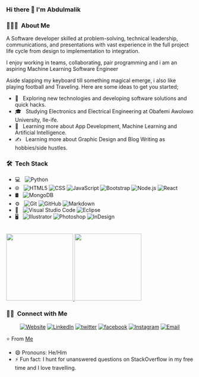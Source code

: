 ### Hi there 👋 I'm Abdulmalik

<h3> 👨🏻‍💻 &nbsp;About Me </h3>
A Software developer skilled at problem-solving, technical leadership, communications, and presentations with vast experience in the full project life cycle from design to implementation to integration.

I enjoy working in teams, collaborating, pair programming and i am an aspiring Machine Learning Software Engineer 

Aside slapping my keyboard till something magical emerge, i also like playing football and Traveling. 
Here are some ideas to get you started; 

- 🤔 &nbsp; Exploring new technologies and developing software solutions and quick hacks.
- 🎓 &nbsp; Studying Electronics and Electrical Engineering at Obafemi Awolowo University, Ile-ife.
- 🌱 &nbsp; Learning more about App Development, Machine Learning and Artificial Intelligence.
- ✍️ &nbsp; Learning more about Graphic Design and Blog Writing as hobbies/side hustles.

<h3> 🛠 &nbsp;Tech Stack</h3>

- 💻 &nbsp;
  ![Python](https://img.shields.io/badge/-Python-333333?style=flat&logo=python)
- 🌐 &nbsp;
  ![HTML5](https://img.shields.io/badge/-HTML5-333333?style=flat&logo=HTML5)
  ![CSS](https://img.shields.io/badge/-CSS-333333?style=flat&logo=CSS3&logoColor=1572B6)
  ![JavaScript](https://img.shields.io/badge/-JavaScript-333333?style=flat&logo=javascript)
  ![Bootstrap](https://img.shields.io/badge/-Bootstrap-333333?style=flat&logo=bootstrap&logoColor=563D7C)
  ![Node.js](https://img.shields.io/badge/-Node.js-333333?style=flat&logo=node.js)
  ![React](https://img.shields.io/badge/-React-333333?style=flat&logo=react)
- 🛢 &nbsp;
  ![MongoDB](https://img.shields.io/badge/-MongoDB-333333?style=flat&logo=mongodb)
- ⚙️ &nbsp;
  ![Git](https://img.shields.io/badge/-Git-333333?style=flat&logo=git)
  ![GitHub](https://img.shields.io/badge/-GitHub-333333?style=flat&logo=github)
  ![Markdown](https://img.shields.io/badge/-Markdown-333333?style=flat&logo=markdown)
- 🔧 &nbsp;
  ![Visual Studio Code](https://img.shields.io/badge/-Visual%20Studio%20Code-333333?style=flat&logo=visual-studio-code&logoColor=007ACC)
  ![Eclipse](https://img.shields.io/badge/-Eclipse-333333?style=flat&logo=eclipse-ide&logoColor=2C2255)
- 🖥 &nbsp;
  ![Illustrator](https://img.shields.io/badge/-Illustrator-333333?style=flat&logo=adobe-illustrator)
  ![Photoshop](https://img.shields.io/badge/-Photoshop-333333?style=flat&logo=adobe-photoshop)
  ![InDesign](https://img.shields.io/badge/-InDesign-333333?style=flat&logo=adobe-indesign)

<br/>

<a href="https://github.com/Adekunle27">
  <img height="180em" src="https://github-readme-stats.vercel.app/api?username=Adekunle27&theme=buefy&show_icons=true" />
  <img height="180em" src="https://github-readme-stats.vercel.app/api/top-langs/?username=Adekunle27&theme=buefy&layout=compact" />
</a>

<br/>

<h3> 🤝🏻 &nbsp;Connect with Me </h3>

<p align="center">
<a href="https://bit.ly/Malikadekunle"><img alt="Website" src="https://img.shields.io/badge/Website-My Website-blue?style=flat-square&logo=google-chrome"></a>
<a href="https://www.linkedin.com/in/abdulmalik-adekunle"><img alt="LinkedIn" src="https://img.shields.io/badge/LinkedIn-Abdulmalik Adekunle-blue?style=flat-square&logo=linkedin"></a>
<a href="https://twitter.com/Emeritus_Ade"><img alt="twitter" src="https://img.shields.io/badge/Twitter-Emeritus_Ade-blue?style=flat-square&logo=twitter"></a>
<a href="https://facebook.com/malik.azeez.3114935"><img alt="facebook" src="https://img.shields.io/badge/Facebook-Malik Azeez-blue?style=flat-square&logo=facebook"></a>
<a href="https://instagram.com/Emeritus_Ade"><img alt="Instagram" src="https://img.shields.io/badge/Instagram-Emeritus_Ade-blue?style=flat-square&logo=instagram"></a>
<a href="mailto:malikabdulazeez27@gmail.com"><img alt="Email" src="https://img.shields.io/badge/Email-malikabdulazeez27@gmail.com-blue?style=flat-square&logo=gmail"></a>
</p>

⭐️ From [Me](https://github.com/Adekunle27)

- 😄 Pronouns: He/Him
- ⚡ Fun fact: I hunt for unanswered questions on StackOverflow in my free time and I love travelling.
